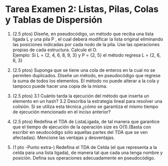 # Tarea Examen 2: Listas, Pilas, Colas y Tablas de Dispersión
1. (2.5 ptos) Diseñe, en pseudocódigo, un método que reciba una lista ligada L
y una pila P , el cual deberá modificar la lista original eliminando las posiciones indicadas por cada nodo de la pila. Use las operaciones propias de cada
estructura. Calcule el O.<br>
Ejemplo: Si L = {2, 4, 6, 8, 9, 3} y P = {2, 5} el método regresa L = {2, 6, 8, 3}

2. (2.5 ptos) Suponga que se tiene una cola de enteros en la cual no se permiten
duplicados. Diseñe un método, en pseudocódigo que regrese la suma de todos
los elementos. El método no puede alterar a la cola y tampoco puede hacer
una copia de la misma.

3. (2.5 ptos)
     3.1 Cuánto tarda la ejecución del método que inserta un elemento en un hash?
     3.2 Describa la estrategia lineal para resolver una colisión. Si se utiliza esta técnica ¿cómo se garantiza el mismo tiempo de ejecución mencionado en
el inciso anterior?

5. (2.5 ptos) Redefina el TDA de ListaLigada, de tal manera que garantice
que el tiempo de ejecución de la operación size es O(1).(Basta con escribir en
seudocódigo sólo aquellas partes del TDA que se ven afectadas). Mencione las
ventajas y desventajas.

6. (1 pto -Punto extra-) Redefina el TDA de Celda (el que representa a la
celda para una lista ligada), de manera tal que cada una tenga nombre y
posición. Defina sus operaciones adecuadamente en pseudocódigo.

